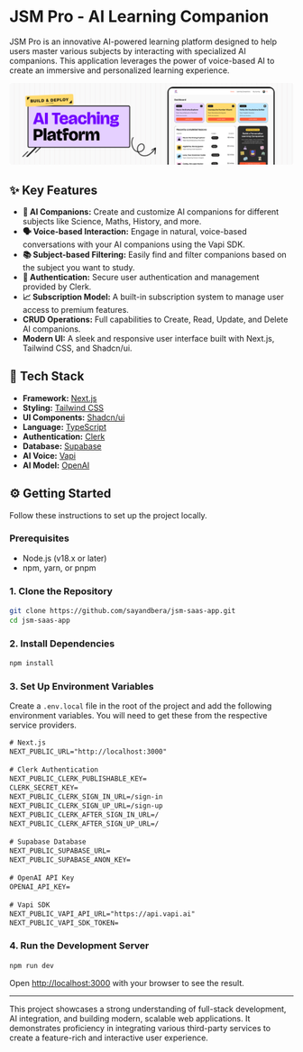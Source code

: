 # JSM Pro - AI Learning Companion

JSM Pro is an innovative AI-powered learning platform designed to help users master various subjects by interacting with specialized AI companions. This application leverages the power of voice-based AI to create an immersive and personalized learning experience.

![JSM Pro Hero](public/readme/hero.png)

## ✨ Key Features

- **🤖 AI Companions:** Create and customize AI companions for different subjects like Science, Maths, History, and more.
- **🗣️ Voice-based Interaction:** Engage in natural, voice-based conversations with your AI companions using the Vapi SDK.
- **📚 Subject-based Filtering:** Easily find and filter companions based on the subject you want to study.
- **🔐 Authentication:** Secure user authentication and management provided by Clerk.
- **📈 Subscription Model:** A built-in subscription system to manage user access to premium features.
- **CRUD Operations:** Full capabilities to Create, Read, Update, and Delete AI companions.
- **Modern UI:** A sleek and responsive user interface built with Next.js, Tailwind CSS, and Shadcn/ui.

## 🚀 Tech Stack

- **Framework:** [Next.js](https://nextjs.org/)
- **Styling:** [Tailwind CSS](https://tailwindcss.com/)
- **UI Components:** [Shadcn/ui](https://ui.shadcn.com/)
- **Language:** [TypeScript](https://www.typescriptlang.org/)
- **Authentication:** [Clerk](https://clerk.com/)
- **Database:** [Supabase](https://supabase.io/)
- **AI Voice:** [Vapi](https://vapi.ai/)
- **AI Model:** [OpenAI](https://openai.com/)

## ⚙️ Getting Started

Follow these instructions to set up the project locally.

### Prerequisites

- Node.js (v18.x or later)
- npm, yarn, or pnpm

### 1. Clone the Repository

```bash
git clone https://github.com/sayandbera/jsm-saas-app.git
cd jsm-saas-app
```

### 2. Install Dependencies

```bash
npm install
```

### 3. Set Up Environment Variables

Create a `.env.local` file in the root of the project and add the following environment variables. You will need to get these from the respective service providers.

```env
# Next.js
NEXT_PUBLIC_URL="http://localhost:3000"

# Clerk Authentication
NEXT_PUBLIC_CLERK_PUBLISHABLE_KEY=
CLERK_SECRET_KEY=
NEXT_PUBLIC_CLERK_SIGN_IN_URL=/sign-in
NEXT_PUBLIC_CLERK_SIGN_UP_URL=/sign-up
NEXT_PUBLIC_CLERK_AFTER_SIGN_IN_URL=/
NEXT_PUBLIC_CLERK_AFTER_SIGN_UP_URL=/

# Supabase Database
NEXT_PUBLIC_SUPABASE_URL=
NEXT_PUBLIC_SUPABASE_ANON_KEY=

# OpenAI API Key
OPENAI_API_KEY=

# Vapi SDK
NEXT_PUBLIC_VAPI_API_URL="https://api.vapi.ai"
NEXT_PUBLIC_VAPI_SDK_TOKEN=
```

### 4. Run the Development Server

```bash
npm run dev
```

Open [http://localhost:3000](http://localhost:3000) with your browser to see the result.

---

This project showcases a strong understanding of full-stack development, AI integration, and building modern, scalable web applications. It demonstrates proficiency in integrating various third-party services to create a feature-rich and interactive user experience.
